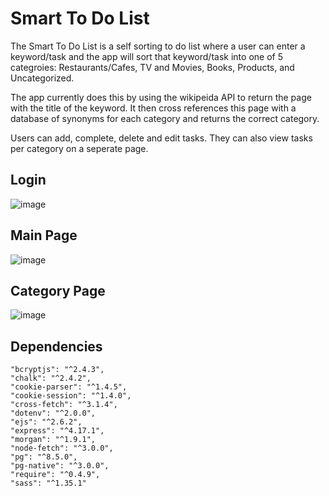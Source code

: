 Smart To Do List
=========

The Smart To Do List is a self sorting to do list where a user can enter a keyword/task and the app will sort that keyword/task into one of 5 categroies: Restaurants/Cafes, TV and Movies, Books, Products, and Uncategorized.

The app currently does this by using the wikipeida API to return the page with the title of the keyword. It then cross references this page with a database of synonyms for each category and returns the correct category.

Users can add, complete, delete and edit tasks. They can also view tasks per category on a seperate page. 

## Login
![image](https://user-images.githubusercontent.com/80222250/139961316-9f2cf2d0-fee7-4b99-ae1b-5ba287cf6ea3.png)

## Main Page

![image](https://user-images.githubusercontent.com/80222250/139961307-75cf4db7-1851-4e8f-8f89-ae0f04325fc2.png)

## Category Page
![image](https://user-images.githubusercontent.com/80222250/139961340-be05f07e-8042-4c5e-a0f7-b9784f9fc657.png)

## Dependencies
    "bcryptjs": "^2.4.3",
    "chalk": "^2.4.2",
    "cookie-parser": "^1.4.5",
    "cookie-session": "^1.4.0",
    "cross-fetch": "^3.1.4",
    "dotenv": "^2.0.0",
    "ejs": "^2.6.2",
    "express": "^4.17.1",
    "morgan": "^1.9.1",
    "node-fetch": "^3.0.0",
    "pg": "^8.5.0",
    "pg-native": "^3.0.0",
    "require": "^0.4.9",
    "sass": "^1.35.1"
    
    
